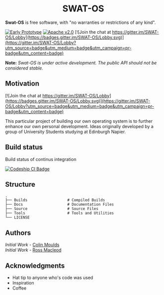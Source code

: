 <h1 align="center">SWAT-OS</h1>

**Swat-OS** is free software, with "no warranties or restrictions of any kind".

[![Early Prototype](https://img.shields.io/badge/SwatOS-v.0.1-yellow.svg)](https://github.com/ColinMoulds/SWAT-OS)
[![Apache v2.0](https://img.shields.io/badge/license-Apache%20v2.0-blue.svg)](http://www.apache.org/licenses/LICENSE-2.0)
[![Join the chat at https://gitter.im/SWAT-OS/Lobby](https://badges.gitter.im/SWAT-OS/Lobby.svg)](https://gitter.im/SWAT-OS/Lobby?utm_source=badge&utm_medium=badge&utm_campaign=pr-badge&utm_content=badge)

**Note:** *Swat-OS is under active development. The public API should not be considered stable.*

## Motivation

[![Join the chat at https://gitter.im/SWAT-OS/Lobby](https://badges.gitter.im/SWAT-OS/Lobby.svg)](https://gitter.im/SWAT-OS/Lobby?utm_source=badge&utm_medium=badge&utm_campaign=pr-badge&utm_content=badge)

This particular project of building our own operating system is to further enhance our own personal development. Ideas originally developed by a group of University Students studying at Edinburgh Napier.

## Build status

Build status of continus integration

[![Codeship CI Badge](https://app.codeship.com/projects/ce698c00-9e5d-0135-8178-6e6128b91f9d/status?branch=master)](https://codeship.com)

## Structure

    .
    ├── Builds                  # Compiled Builds
    ├── Docs                    # Documentation Files
    ├── Source                  # Source Files
    ├── Tools                   # Tools and Utilities
    └── LICENSE

## Authors

*Initial Work* - [Colin Moulds](https://github.com/ColinMoulds)
<br>
*Initial Work* - [Ross Macleod](https://github.com/JesterWolf)

## Acknowledgments

* Hat tip to anyone who's code was used
* Inspiration
* Coffee